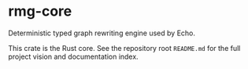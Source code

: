 # rmg-core

Deterministic typed graph rewriting engine used by Echo.

This crate is the Rust core. See the repository root `README.md` for the full project vision and documentation index.

